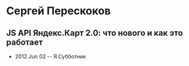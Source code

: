 # Сергей Перескоков

## JS API Яндекс.Карт 2.0: что нового и как это работает
- 2012 Jun 02 -- Я.Субботник    
